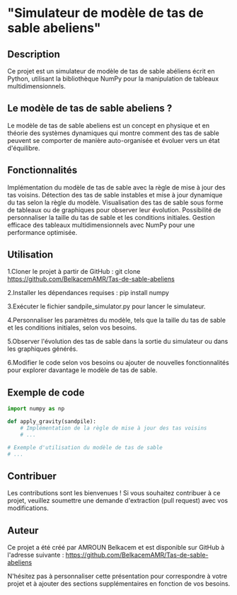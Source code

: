 

# "Simulateur de modèle de tas de sable abeliens"

## Description
Ce projet est un simulateur de modèle de tas de sable abéliens  écrit en Python, utilisant la bibliothèque NumPy pour la manipulation de tableaux multidimensionnels.

## Le modèle de tas de sable abeliens ? 
Le modèle de tas de sable abeliens est un concept en physique et en théorie des systèmes dynamiques qui montre comment des tas de sable peuvent se comporter de manière auto-organisée et évoluer vers un état d'équilibre.

## Fonctionnalités

Implémentation du modèle de tas de sable avec la règle de mise à jour des tas voisins.
Détection des tas de sable instables et mise à jour dynamique du tas selon la règle du modèle.
Visualisation des tas de sable sous forme de tableaux ou de graphiques pour observer leur évolution.
Possibilité de personnaliser la taille du tas de sable et les conditions initiales.
Gestion efficace des tableaux multidimensionnels avec NumPy pour une performance optimisée.

## Utilisation

1.Cloner le projet à partir de GitHub : git clone https://github.com/BelkacemAMR/Tas-de-sable-abeliens

2.Installer les dépendances requises : pip install numpy

3.Exécuter le fichier sandpile_simulator.py pour lancer le simulateur.

4.Personnaliser les paramètres du modèle, tels que la taille du tas de sable et les conditions initiales, selon vos besoins.

5.Observer l'évolution des tas de sable dans la sortie du simulateur ou dans les graphiques générés.

6.Modifier le code selon vos besoins ou ajouter de nouvelles fonctionnalités pour explorer davantage le modèle de tas de sable.

## Exemple de code

```python
import numpy as np

def apply_gravity(sandpile):
    # Implémentation de la règle de mise à jour des tas voisins
    # ...

# Exemple d'utilisation du modèle de tas de sable
# ...

```

## Contribuer
Les contributions sont les bienvenues ! Si vous souhaitez contribuer à ce projet, veuillez soumettre une demande d'extraction (pull request) avec vos modifications.

## Auteur
Ce projet a été créé par AMROUN Belkacem  et est disponible sur GitHub à l'adresse suivante :  https://github.com/BelkacemAMR/Tas-de-sable-abeliens

N'hésitez pas à personnaliser cette présentation pour correspondre à votre projet et à ajouter des sections supplémentaires en fonction de vos besoins.
